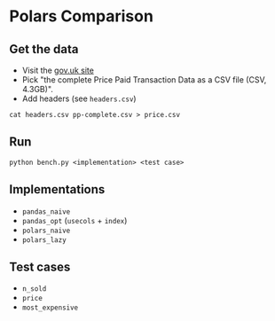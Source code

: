 # Polars Comparison

## Get the data

* Visit the [gov.uk site](https://www.gov.uk/government/statistical-data-sets/price-paid-data-downloads#single-file)
* Pick "the complete Price Paid Transaction Data as a CSV file (CSV, 4.3GB)".
* Add headers (see `headers.csv`)
```
cat headers.csv pp-complete.csv > price.csv
```

## Run

`python bench.py <implementation> <test case>`

## Implementations
* `pandas_naive`
* `pandas_opt` (`usecols` + `index`)
* `polars_naive`
* `polars_lazy`

## Test cases
* `n_sold`
* `price`
* `most_expensive`

